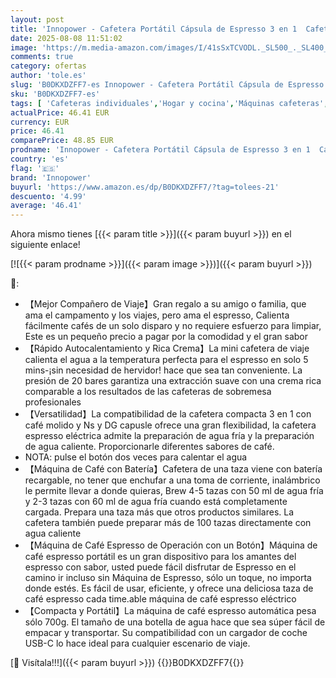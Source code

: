 ```yaml
---
layout: post
title: 'Innopower - Cafetera Portátil Cápsula de Espresso 3 en 1  Cafetera Multicápsulas con Autocalentamiento de 4 a 6 Minutos  para Cápsulas Pequeñas o Grandes y Café Molido  Cafetera Portátil para Oficina y Hogar'
date: 2025-08-08 11:51:02
image: 'https://m.media-amazon.com/images/I/41sSxTCVODL._SL500_._SL400_.jpg'
comments: true
category: ofertas
author: 'tole.es'
slug: 'B0DKXDZFF7-es Innopower - Cafetera Portátil Cápsula de Espresso 3 en 1...'
sku: 'B0DKXDZFF7-es'
tags: [ 'Cafeteras individuales','Hogar y cocina','Máquinas cafeteras','Utensilios para café y té','cafetera','innopower','🇪🇸', ]
actualPrice: 46.41 EUR
currency: EUR
price: 46.41
comparePrice: 48.85 EUR
prodname: 'Innopower - Cafetera Portátil Cápsula de Espresso 3 en 1  Cafetera Multicápsulas con Autocalentamiento de 4 a 6 Minutos  para Cápsulas Pequeñas o Grandes y Café Molido  Cafetera Portátil para Oficina y Hogar'
country: 'es'
flag: '🇪🇸'
brand: 'Innopower'
buyurl: 'https://www.amazon.es/dp/B0DKXDZFF7/?tag=tolees-21'
descuento: '4.99'
average: '46.41'
---
```


Ahora mismo tienes [{{< param title >}}]({{< param buyurl >}}) en el siguiente enlace!

[![{{< param prodname >}}]({{< param image >}})]({{< param buyurl >}})

🔎:

- 【Mejor Compañero de Viaje】Gran regalo a su amigo o familia, que ama el campamento y los viajes, pero ama el espresso, Calienta fácilmente cafés de un solo disparo y no requiere esfuerzo para limpiar, Este es un pequeño precio a pagar por la comodidad y el gran sabor
- 【Rápido Autocalentamiento y Rica Crema】La mini cafetera de viaje calienta el agua a la temperatura perfecta para el espresso en solo 5 mins-¡sin necesidad de hervidor! hace que sea tan conveniente. La presión de 20 bares garantiza una extracción suave con una crema rica comparable a los resultados de las cafeteras de sobremesa profesionales
- 【Versatilidad】La compatibilidad de la cafetera compacta 3 en 1 con café molido y Ns y DG capusle ofrece una gran flexibilidad, la cafetera espresso eléctrica admite la preparación de agua fría y la preparación de agua caliente. Proporcionarle diferentes sabores de café.
- NOTA: pulse el botón dos veces para calentar el agua
- 【Máquina de Café con Batería】Cafetera de una taza viene con batería recargable, no tener que enchufar a una toma de corriente, inalámbrico le permite llevar a donde quieras, Brew 4-5 tazas con 50 ml de agua fría y 2-3 tazas con 60 ml de agua fría cuando está completamente cargada. Prepara una taza más que otros productos similares. La cafetera también puede preparar más de 100 tazas directamente con agua caliente
- 【Máquina de Café Espresso de Operación con un Botón】Máquina de café espresso portátil es un gran dispositivo para los amantes del espresso con sabor, usted puede fácil disfrutar de Espresso en el camino ir incluso sin Máquina de Espresso, sólo un toque, no importa donde estés. Es fácil de usar, eficiente, y ofrece una deliciosa taza de café espresso cada time.able máquina de café espresso eléctrico
- 【Compacta y Portátil】La máquina de café espresso automática pesa sólo 700g. El tamaño de una botella de agua hace que sea súper fácil de empacar y transportar. Su compatibilidad con un cargador de coche USB-C lo hace ideal para cualquier escenario de viaje.

[🛒 Visítala!!!]({{< param buyurl >}})
{{<world>}}B0DKXDZFF7{{</world>}}

